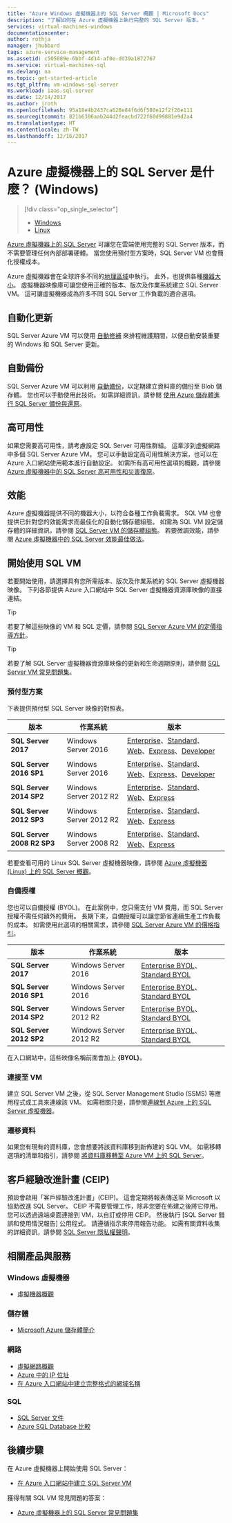 ```yaml
---
title: "Azure Windows 虛擬機器上的 SQL Server 概觀 | Microsoft Docs"
description: "了解如何在 Azure 虛擬機器上執行完整的 SQL Server 版本。"
services: virtual-machines-windows
documentationcenter: 
author: rothja
manager: jhubbard
tags: azure-service-management
ms.assetid: c505089e-6bbf-4d14-af0e-dd39a1872767
ms.service: virtual-machines-sql
ms.devlang: na
ms.topic: get-started-article
ms.tgt_pltfrm: vm-windows-sql-server
ms.workload: iaas-sql-server
ms.date: 12/14/2017
ms.author: jroth
ms.openlocfilehash: 95a18e4b2437ca628e84f6d6f580e12f2f26e111
ms.sourcegitcommit: 821b6306aab244d2feacbd722f60d99881e9d2a4
ms.translationtype: HT
ms.contentlocale: zh-TW
ms.lasthandoff: 12/16/2017
---
```

# <a name="what-is-sql-server-on-azure-virtual-machines-windows"></a>Azure 虛擬機器上的 SQL Server 是什麼？ (Windows)

> [!div class="op_single_selector"]
> * [Windows](virtual-machines-windows-sql-server-iaas-overview.md)
> * [Linux](../../linux/sql/sql-server-linux-virtual-machines-overview.md)

[Azure 虛擬機器上的 SQL Server](https://azure.microsoft.com/services/virtual-machines/sql-server/) 可讓您在雲端使用完整的 SQL Server 版本，而不需要管理任何內部部署硬體。 當您使用預付型方案時，SQL Server VM 也會簡化授權成本。

Azure 虛擬機器會在全球許多不同的[地理區域](https://azure.microsoft.com/regions/)中執行。 此外，也提供各種[機器大小](../sizes.md)。 虛擬機器映像庫可讓您使用正確的版本、版次及作業系統建立 SQL Server VM。 這可讓虛擬機器成為許多不同 SQL Server 工作負載的適合選項。

## <a name="automated-updates"></a>自動化更新

SQL Server Azure VM 可以使用 [自動修補](virtual-machines-windows-sql-automated-patching.md) 來排程維護期間，以便自動安裝重要的 Windows 和 SQL Server 更新。

## <a name="automated-backups"></a>自動備份

SQL Server Azure VM 可以利用 [自動備份](virtual-machines-windows-sql-automated-backup-v2.md)，以定期建立資料庫的備份至 Blob 儲存體。 您也可以手動使用此技術。 如需詳細資訊，請參閱 [使用 Azure 儲存體進行 SQL Server 備份與還原](virtual-machines-windows-use-storage-sql-server-backup-restore.md)。

## <a name="high-availability"></a>高可用性

如果您需要高可用性，請考慮設定 SQL Server 可用性群組。 這牽涉到虛擬網路中多個 SQL Server Azure VM。 您可以手動設定高可用性解決方案，也可以在 Azure 入口網站使用範本進行自動設定。 如需所有高可用性選項的概觀，請參閱 [Azure 虛擬機器中的 SQL Server 高可用性和災害復原](virtual-machines-windows-sql-high-availability-dr.md)。

## <a name="performance"></a>效能

Azure 虛擬機器提供不同的機器大小，以符合各種工作負載需求。 SQL VM 也會提供已針對您的效能需求而最佳化的自動化儲存體組態。 如需為 SQL VM 設定儲存體的詳細資訊，請參閱 [SQL Server VM 的儲存體組態](virtual-machines-windows-sql-server-storage-configuration.md)。 若要微調效能，請參閱 [Azure 虛擬機器中的 SQL Server 效能最佳做法](virtual-machines-windows-sql-performance.md)。

## <a name="get-started-with-sql-vms"></a>開始使用 SQL VM

若要開始使用，請選擇具有您所需版本、版次及作業系統的 SQL Server 虛擬機器映像。 下列各節提供 Azure 入口網站中 SQL Server 虛擬機器資源庫映像的直接連結。

> [!TIP]
> 若要了解這些映像的 VM 和 SQL 定價，請參閱 [SQL Server Azure VM 的定價指導方針](virtual-machines-windows-sql-server-pricing-guidance.md)。

> [!TIP]
> 若要了解 SQL Server 虛擬機器資源庫映像的更新和生命週期原則，請參閱 [SQL Server VM 常見問題集](virtual-machines-windows-sql-server-iaas-faq.md#images)。

### <a id="payasyougo"></a> 預付型方案
下表提供預付型 SQL Server 映像的對照表。

| 版本 | 作業系統 | 版本 |
| --- | --- | --- |
| **SQL Server 2017** |Windows Server 2016 |[Enterprise](https://portal.azure.com/#create/Microsoft.SQLServer2017EnterpriseWindowsServer2016)、[Standard](https://portal.azure.com/#create/Microsoft.SQLServer2017StandardonWindowsServer2016)、[Web](https://portal.azure.com/#create/Microsoft.SQLServer2017WebonWindowsServer2016)、[Express](https://portal.azure.com/#create/Microsoft.FreeSQLServerLicenseSQLServer2017ExpressonWindowsServer2016)、[Developer](https://portal.azure.com/#create/Microsoft.FreeSQLServerLicenseSQLServer2017DeveloperonWindowsServer2016) |
| **SQL Server 2016 SP1** |Windows Server 2016 |[Enterprise](https://portal.azure.com/#create/Microsoft.SQLServer2016SP1EnterpriseWindowsServer2016)、[Standard](https://portal.azure.com/#create/Microsoft.SQLServer2016SP1StandardWindowsServer2016)、[Web](https://portal.azure.com/#create/Microsoft.SQLServer2016SP1WebWindowsServer2016)、[Express](https://portal.azure.com/#create/Microsoft.SQLServer2016SP1ExpressWindowsServer2016)、[Developer](https://portal.azure.com/#create/Microsoft.SQLServer2016SP1DeveloperWindowsServer2016) |
| **SQL Server 2014 SP2** |Windows Server 2012 R2 |[Enterprise](https://portal.azure.com/#create/Microsoft.SQLServer2014SP2EnterpriseWindowsServer2012R2)、[Standard](https://portal.azure.com/#create/Microsoft.SQLServer2014SP2StandardWindowsServer2012R2)、[Web](https://portal.azure.com/#create/Microsoft.SQLServer2014SP2WebWindowsServer2012R2)、[Express](https://portal.azure.com/#create/Microsoft.SQLServer2014SP2ExpressWindowsServer2012R2) |
| **SQL Server 2012 SP3** |Windows Server 2012 R2 |[Enterprise](https://portal.azure.com/#create/Microsoft.SQLServer2012SP3EnterpriseWindowsServer2012R2)、[Standard](https://portal.azure.com/#create/Microsoft.SQLServer2012SP3StandardWindowsServer2012R2)、[Web](https://portal.azure.com/#create/Microsoft.SQLServer2012SP3WebWindowsServer2012R2)、[Express](https://portal.azure.com/#create/Microsoft.SQLServer2012SP3ExpressWindowsServer2012R2) |
| **SQL Server 2008 R2 SP3** |Windows Server 2008 R2|[Enterprise](https://portal.azure.com/#create/Microsoft.SQLServer2008R2SP3EnterpriseWindowsServer2008R2)、[Standard](https://portal.azure.com/#create/Microsoft.SQLServer2008R2SP3StandardWindowsServer2008R2)、[Web](https://portal.azure.com/#create/Microsoft.SQLServer2008R2SP3WebWindowsServer2008R2)、[Express](https://portal.azure.com/#create/Microsoft.SQLServer2008R2SP3ExpressWindowsServer2008R2) |

若要查看可用的 Linux SQL Server 虛擬機器映像，請參閱 [Azure 虛擬機器 (Linux) 上的 SQL Server 概觀](../../linux/sql/sql-server-linux-virtual-machines-overview.md)。

### <a id="BYOL"></a> 自備授權
您也可以自備授權 (BYOL)。 在此案例中，您只需支付 VM 費用，而 SQL Server 授權不需任何額外的費用。  長期下來，自備授權可以讓您節省連續生產工作負載的成本。 如需使用此選項的相關需求，請參閱 [SQL Server Azure VM 的價格指引](virtual-machines-windows-sql-server-pricing-guidance.md)。

| 版本 | 作業系統 | 版本 |
| --- | --- | --- |
| **SQL Server 2017** |Windows Server 2016 |[Enterprise BYOL](https://portal.azure.com/#create/Microsoft.BYOLSQLServer2017EnterpriseWindowsServer2016)、[Standard BYOL](https://portal.azure.com/#create/Microsoft.BYOLSQLServer2017StandardonWindowsServer2016) |
| **SQL Server 2016 SP1** |Windows Server 2016 |[Enterprise BYOL](https://portal.azure.com/#create/Microsoft.BYOLSQLServer2016SP1EnterpriseWindowsServer2016)、[Standard BYOL](https://portal.azure.com/#create/Microsoft.BYOLSQLServer2016SP1StandardWindowsServer2016) |
| **SQL Server 2014 SP2** |Windows Server 2012 R2 |[Enterprise BYOL](https://portal.azure.com/#create/Microsoft.BYOLSQLServer2014SP2EnterpriseWindowsServer2012R2)、[Standard BYOL](https://portal.azure.com/#create/Microsoft.BYOLSQLServer2014SP2StandardWindowsServer2012R2) |
| **SQL Server 2012 SP2** |Windows Server 2012 R2 |[Enterprise BYOL](https://portal.azure.com/#create/Microsoft.BYOLSQLServer2012SP3EnterpriseWindowsServer2012R2)、[Standard BYOL](https://portal.azure.com/#create/Microsoft.BYOLSQLServer2012SP3StandardWindowsServer2012R2) |

在入口網站中，這些映像名稱前面會加上 **{BYOL}**。

### <a name="connect-to-the-vm"></a>連接至 VM
建立 SQL Server VM 之後，從 SQL Server Management Studio (SSMS) 等應用程式或工具來連線該 VM。 如需相關只是，請參閱[連線到 Azure 上的 SQL Server 虛擬機器](virtual-machines-windows-sql-connect.md)。

### <a name="migrate-your-data"></a>遷移資料
如果您有現有的資料庫，您會想要將該資料庫移到新佈建的 SQL VM。 如需移轉選項的清單和指引，請參閱 [將資料庫移轉至 Azure VM 上的 SQL Server](virtual-machines-windows-migrate-sql.md)。

## <a name="customer-experience-improvement-program-ceip"></a>客戶經驗改進計畫 (CEIP)
預設會啟用「客戶經驗改進計畫」(CEIP)。 這會定期將報表傳送至 Microsoft 以協助改進 SQL Server。 CEIP 不需要管理工作，除非您要在佈建之後將它停用。 您可以透過遠端桌面連接到 VM，以自訂或停用 CEIP。 然後執行 [SQL Server 錯誤和使用情況報告]  公用程式。 請遵循指示來停用報告功能。 如需有關資料收集的詳細資訊，請參閱 [SQL Server 隱私權聲明](https://www.microsoft.com/EN-US/privacystatement/SQLServer/Default.aspx)。

## <a name="related-products-and-services"></a>相關產品與服務
### <a name="windows-virtual-machines"></a>Windows 虛擬機器
* [虛擬機器概觀](../overview.md)

### <a name="storage"></a>儲存體
* [Microsoft Azure 儲存體簡介](../../../storage/common/storage-introduction.md)

### <a name="networking"></a>網路
* [虛擬網路概觀](../../../virtual-network/virtual-networks-overview.md)
* [Azure 中的 IP 位址](../../../virtual-network/virtual-network-ip-addresses-overview-arm.md)
* [在 Azure 入口網站中建立完整格式的網域名稱](../portal-create-fqdn.md)

### <a name="sql"></a>SQL
* [SQL Server 文件](https://docs.microsoft.com/sql/index)
* [Azure SQL Database 比較](../../../sql-database/sql-database-paas-vs-sql-server-iaas.md)

## <a name="next-steps"></a>後續步驟

在 Azure 虛擬機器上開始使用 SQL Server：

* [在 Azure 入口網站中建立 SQL Server VM](quickstart-sql-vm-create-portal.md)

獲得有關 SQL VM 常見問題的答案：

* [Azure 虛擬機器上的 SQL Server 常見問題集](virtual-machines-windows-sql-server-iaas-faq.md)
